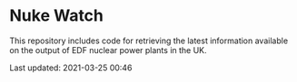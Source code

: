 # Nuke Watch

This repository includes code for retrieving the latest information available on the output of EDF nuclear power plants in the UK.

Last updated: 2021-03-25 00:46